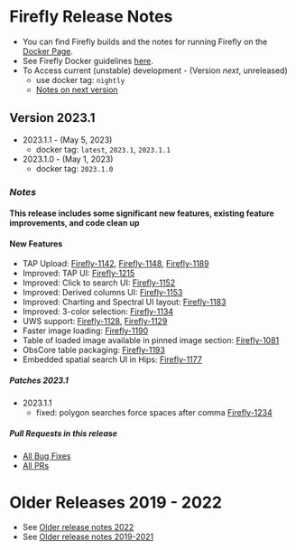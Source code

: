# Firefly Release Notes

- You can find Firefly builds and the notes for running Firefly on the [Docker Page](https://hub.docker.com/r/ipac/firefly).
- See Firefly Docker guidelines [here](firefly-docker.md).
- To Access current (unstable) development - (Version _next_, unreleased) 
  - use docker tag: `nightly`
  - [Notes on next version](next-release-details.md)

## Version 2023.1
- 2023.1.1 - (May 5, 2023)
  - docker tag: `latest`, `2023.1`, `2023.1.1`
- 2023.1.0 - (May 1, 2023)
  - docker tag: `2023.1.0`

### _Notes_
#### This release includes some significant new features, existing feature improvements, and code clean up

#### New Features
- TAP Upload: [Firefly-1142](https://github.com/Caltech-IPAC/firefly/pull/1317), [Firefly-1148](https://github.com/Caltech-IPAC/firefly/pull/1331), [Firefly-1189](https://github.com/Caltech-IPAC/firefly/pull/1337)
- Improved: TAP UI: [Firefly-1215](https://github.com/Caltech-IPAC/firefly/pull/1354)
- Improved: Click to search UI:  [Firefly-1152](https://github.com/Caltech-IPAC/firefly/pull/1326)
- Improved: Derived columns UI:  [Firefly-1153](https://github.com/Caltech-IPAC/firefly/pull/1330)
- Improved: Charting and Spectral UI layout: [Firefly-1183](https://github.com/Caltech-IPAC/firefly/pull/1348)
- Improved: 3-color selection: [Firefly-1134](https://github.com/Caltech-IPAC/firefly/pull/1310)
- UWS support: [Firefly-1128](https://github.com/Caltech-IPAC/firefly/pull/1308), [Firefly-1129](https://github.com/Caltech-IPAC/firefly/pull/1319)
- Faster image loading: [Firefly-1190](https://github.com/Caltech-IPAC/firefly/pull/1338)
- Table of loaded image available in pinned image section: [Firefly-1081](https://github.com/Caltech-IPAC/firefly/pull/1344)
- ObsCore table packaging: [Firefly-1193](https://github.com/Caltech-IPAC/firefly/pull/1351)
- Embedded spatial search UI in Hips: [Firefly-1177](https://github.com/Caltech-IPAC/firefly/pull/1328) 


##### _Patches 2023.1_
- 2023.1.1
  - fixed: polygon searches force spaces after comma [Firefly-1234](https://github.com/Caltech-IPAC/firefly/pull/1376)


##### _Pull Requests in this release_
- [All Bug Fixes](https://github.com/caltech-ipac/firefly/pulls?q=is%3apr+milestone%3a2023.1+label%3abug)
- [All PRs](https://github.com/caltech-ipac/firefly/pulls?q=is%3apr++milestone%3a2023.1+)



# Older Releases 2019 - 2022
- See [Older release notes 2022](older-release-notes-2022.md)
- See [Older release notes 2019-2021](older-release-notes-2019-2021.md)
